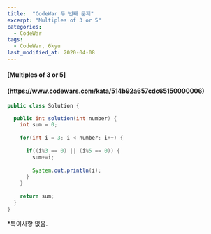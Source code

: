```yaml
---
title:  "CodeWar 두 번째 문제"
excerpt: "Multiples of 3 or 5"
categories:
  - CodeWar
tags:
  - CodeWar, 6kyu
last_modified_at: 2020-04-08
---
```


#### [Multiples of 3 or 5]

#### (https://www.codewars.com/kata/514b92a657cdc65150000006)



```java
public class Solution {

  public int solution(int number) {
    int sum = 0;
    
    for(int i = 3; i < number; i++) {
      
      if((i%3 == 0) || (i%5 == 0)) {
        sum+=i;
        
        System.out.println(i);
      }
    }
    
    return sum;
  }
}
```



*특이사항 없음.